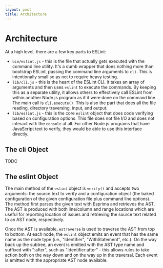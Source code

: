 ```yaml
---
layout: post
title: Architecture
---
```

# Architecture

At a high level, there are a few key parts to ESLint:

* `bin/eslint.js` - this is the file that actually gets executed with the command line utility. It's a dumb wrapper that does nothing more than bootstrap ESLint, passing the command line arguments to `cli`. This is intentionally small so as not to require heavy testing.
* `lib/cli.js` - this is the heart of the ESLint CLI. It takes an array of arguments and then uses `eslint` to execute the commands. By keeping this as a separate utility, it allows others to effectively call ESLint from within another Node.js program as if it were done on the command line. The main call is `cli.execute()`. This is also the part that does all the file reading, directory traversing, input, and output.
* `lib/eslint.js` - this is the core `eslint` object that does code verifying based on configuration options. This file does not file I/O and does not interact with the `console` at all. For other Node.js programs that have JavaScript text to verify, they would be able to use this interface directly.

## The cli Object

TODO

## The eslint Object

The main method of the `eslint` object is `verify()` and accepts two arguments: the source text to verify and a configuration object (the baked configuration of the given configuration file plus command line options). The method first parses the given text with Esprima and retrieves the AST. The AST is produced with both line/column and range locations which are useful for reporting location of issues and retrieving the source text related to an AST node, respectively.

Once the AST is available, `estraverse` is used to traverse the AST from top to bottom. At each node, the `eslint` object emits an event that has the same name as the node type (i.e., "Identifier", "WithStatement", etc.). On the way back up the subtree, an event is emitted with the AST type name and suffixed with ":after", such as "Identifier:after" - this allows rules to take action both on the way down and on the way up in the traversal. Each event is emitted with the appropriate AST node available.
